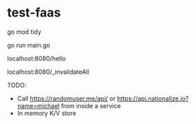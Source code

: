 # test-faas

go mod tidy

go run main.go

localhost:8080/hello

localhost:8080/_invalidateAll

TODO:
- Call https://randomuser.me/api/ or https://api.nationalize.io?name=michael from inside a service
- In memory K/V store

